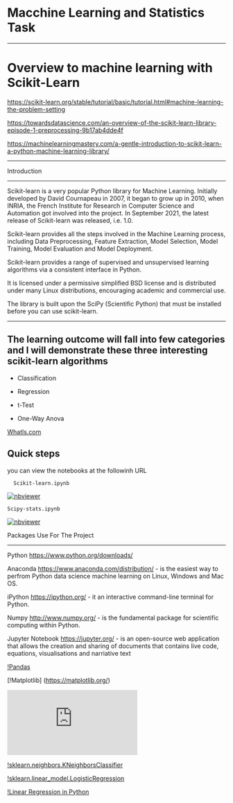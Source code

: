 # Macchine Learning and Statistics Task

*********

# Overview to machine learning with Scikit-Learn

https://scikit-learn.org/stable/tutorial/basic/tutorial.html#machine-learning-the-problem-setting

https://towardsdatascience.com/an-overview-of-the-scikit-learn-library-episode-1-preprocessing-9b17ab4dde4f

https://machinelearningmastery.com/a-gentle-introduction-to-scikit-learn-a-python-machine-learning-library/

********

Introduction

******

 Scikit-learn is a very popular Python library for Machine Learning. Initially developed by David Cournapeau in 2007, it began to grow up in 2010, when INRIA, the French Institute for Research in Computer Science and Automation got involved into the project. In September 2021, the latest release of Scikit-learn was released, i.e. 1.0.

Scikit-learn provides all the steps involved in the Machine Learning process, including Data Preprocessing, Feature Extraction, Model Selection, Model Training, Model Evaluation and Model Deployment.

Scikit-learn provides a range of supervised and unsupervised learning algorithms via a consistent interface in Python.

It is licensed under a permissive simplified BSD license and is distributed under many Linux distributions, encouraging academic and commercial use.

The library is built upon the SciPy (Scientific Python) that must be installed before you can use scikit-learn. 

*******
## The learning outcome will fall into few categories and I will demonstrate these three interesting scikit-learn algorithms

- Classification

- Regression

- t-Test

- One-Way Anova

 [Whatls.com](https://whatis.techtarget.com/definition/machine-learning-algorithm)

 ## Quick steps

 you can view the notebooks at the followinh URL

      Scikit-learn.ipynb
 [![nbviewer](https://raw.githubusercontent.com/jupyter/design/master/logos/Badges/nbviewer_badge.svg)](https://github.com/G00387847/machineLearningTask/blob/main/scikit-learn.ipynb)
  
    Scipy-stats.ipynb
 [![nbviewer](https://raw.githubusercontent.com/jupyter/design/master/logos/Badges/nbviewer_badge.svg)](https://nbviewer.org/github/G00387847/machineLearningTask/blob/main/scipy-stats.ipynb)


Packages Use For The Project

******

Python https://www.python.org/downloads/

Anaconda https://www.anaconda.com/distribution/ - is the easiest way to perfrom Python data science machine learning on Linux, Windows and Mac OS.

iPython https://ipython.org/ - it an interactive command-line terminal for Python.

Numpy http://www.numpy.org/ - is the fundamental package for scientific computing within Python.

Jupyter Notebook https://jupyter.org/ - is an open-source web application that allows the creation and sharing of documents that contains live code, equations, visualisations and narriative text

[!Pandas](https://pandas.pydata.org/)

[!Matplotlib] (https://matplotlib.org/)

![scikit-learn](https://scikit-learn.org/stable/tutorial/index.html)

[!sklearn.neighbors.KNeighborsClassifier](https://scikit-learn.org/stable/modules/generated/sklearn.neighbors.KNeighborsClassifier.html#sklearn.neighbors.KNeighborsClassifier)

[!sklearn.linear_model.LogisticRegression](https://scikit-learn.org/stable/modules/generated/sklearn.linear_model.LogisticRegression.html)

[!Linear Regression in Python](https://realpython.com/linear-regression-in-python/)

